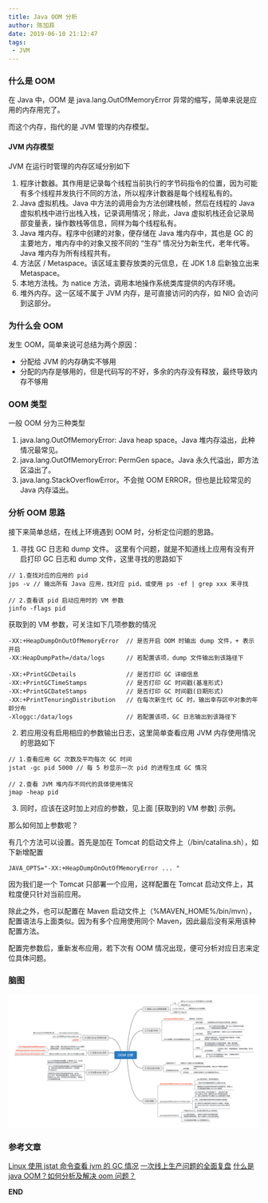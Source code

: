 ```yaml
---
title: Java OOM 分析
author: 陈加菲
date: 2019-06-10 21:12:47
tags:
 - JVM
---
```


### 什么是 OOM

在 Java 中，OOM 是 java.lang.OutOfMemoryError 异常的缩写，简单来说是应用的内存用完了。

而这个内存，指代的是 JVM 管理的内存模型。

#### JVM 内存模型

JVM 在运行时管理的内存区域分别如下

1. 程序计数器。其作用是记录每个线程当前执行的字节码指令的位置，因为可能有多个线程并发执行不同的方法，所以程序计数器是每个线程私有的。
2. Java 虚拟机栈。Java 中方法的调用会为方法创建栈帧，然后在线程的 Java 虚拟机栈中进行出栈入栈，记录调用情况；除此，Java 虚拟机栈还会记录局部变量表，操作数栈等信息，同样为每个线程私有。
3. Java 堆内存。程序中创建的对象，便存储在 Java 堆内存中，其也是 GC 的主要地方，堆内存中的对象又按不同的 “生存” 情况分为新生代，老年代等。Java 堆内存为所有线程共有。
4. 方法区 / Metaspace。该区域主要存放类的元信息，在 JDK 1.8 后新独立出来 Metaspace。
5. 本地方法栈。为 natice 方法，调用本地操作系统类库提供的内存环境。
6. 堆外内存。这一区域不属于 JVM 内存，是可直接访问的内存，如 NIO 会访问到这部分。

### 为什么会 OOM

发生 OOM，简单来说可总结为两个原因：

- 分配给 JVM 的内存确实不够用
- 分配的内存是够用的，但是代码写的不好，多余的内存没有释放，最终导致内存不够用

### OOM 类型

一般 OOM 分为三种类型

1. java.lang.OutOfMemoryError: Java heap space。Java 堆内存溢出，此种情况最常见。
2. java.lang.OutOfMemoryError: PermGen space。Java 永久代溢出，即方法区溢出了。
3. java.lang.StackOverflowError。不会抛 OOM ERROR，但也是比较常见的 Java 内存溢出。

### 分析 OOM 思路

接下来简单总结，在线上环境遇到 OOM 时，分析定位问题的思路。

1. 寻找 GC 日志和 dump 文件。
这里有个问题，就是不知道线上应用有没有开启打印 GC 日志和 dump 文件，这里寻找的思路如下

```
// 1.查找对应的应用的 pid
jps -v // 输出所有 Java 应用，找对应 pid，或使用 ps -ef | grep xxx 来寻找

// 2.查看该 pid 启动应用时的 VM 参数
jinfo -flags pid

```

获取到的 VM 参数，可关注如下几项参数的情况

```
-XX:+HeapDumpOnOutOfMemoryError  // 是否开启 OOM 时输出 dump 文件，+ 表示开启
-XX:HeapDumpPath=/data/logs      // 若配置该项，dump 文件输出到该路径下

-XX:+PrintGCDetails              // 是否打印 GC 详细信息
-XX:+PrintGCTimeStamps           // 是否打印 GC 时间戳(基准形式)
-XX:+PrintGCDateStamps           // 是否打印 GC 时间戳(日期形式)
-XX:+PrintTenuringDistribution   // 在每次新生代 GC 时，输出幸存区中对象的年龄分布
-Xloggc:/data/logs               // 若配置该项，GC 日志输出到该路径下 
```

2. 若应用没有启用相应的参数输出日志，这里简单查看应用 JVM 内存使用情况的思路如下

```
// 1.查看应用 GC 次数及平均每次 GC 时间
jstat -gc pid 5000 // 每 5 秒显示一次 pid 的进程生成 GC 情况

// 2.查看 JVM 堆内存不同代的具体使用情况
jmap -heap pid
```

3. 同时，应该在这时加上对应的参数，见上面 [获取到的 VM 参数] 示例。

那么如何加上参数呢？

有几个方法可以设置。首先是加在 Tomcat 的启动文件上（/bin/catalina.sh），如下新增配置

```
JAVA_OPTS="-XX:+HeapDumpOnOutOfMemoryError ... "
```

因为我们是一个 Tomcat 只部署一个应用，这样配置在 Tomcat 启动文件上，其粒度便只针对当前应用。

除此之外，也可以配置在 Maven 启动文件上（%MAVEN_HOME%/bin/mvn），配置语法与上面类似。因为有多个应用使用同个 Maven，因此最后没有采用该种配置方法。

配置完参数后，重新发布应用，若下次有 OOM 情况出现，便可分析对应日志来定位具体问题。

### 脑图

![OOM 分析.png](/images/oom-analysis-1/oom-analysis.png)

### 参考文章

[Linux 使用 jstat 命令查看 jvm 的 GC 情况](https://blog.csdn.net/zlzlei/article/details/46471627)
[一次线上生产问题的全面复盘](https://mp.weixin.qq.com/s/Me1Y6Moir93EbHw_0qpA5w)
[什么是 java OOM？如何分析及解决 oom 问题？](https://www.cnblogs.com/ThinkVenus/p/6805495.html)

**END**

